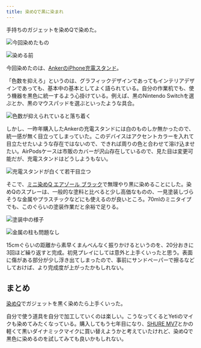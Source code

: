 ```yaml
---
title: 染めQで黒に染まれ
---
```

手持ちのガジェットを染めQで染めた。

![](https://lh6.googleusercontent.com/Rx2lLwyhpyyrT7g5Yn1qE-sxvfuvdCUtdKW_sgdFsjF773P2ghPZfDVg1hCpsFEuGUw9DW7Oa0koE7-jy_VrmZJF2df1b7360XjB8T7_89SjVhOeRL1WBLEIBrvM46-lGlTrXzQbyKSMtPPItcIVlQGx6wK-ZP5aWf1gfDw4_k3qPYrTAH9K0Z2lRDb7 "今回染めたもの")

![](https://lh6.googleusercontent.com/7_WuYs_cUuKFKgbvtSbRK9FNC8xwVqPMwIS7YzDJdOgi6ywU99HME5PKs8rZCH9IxveZhcPo-pxiBZFofh7rRkVgygvxcClC95TAKBv4cf1NGqHTj_oKLJ9CBiKjQuIbNF-dSEtaJ4YmeiDuAkm2qygAIZib7mXGgG0bCh7P-8RzM6Ur5G1Z5rh-Wox2 "染める前")

今回染めたのは、[AnkerのiPhone充電スタンド](https://r7kamura.com/articles/2021-09-06-anker-iphone-stand)。

「色数を抑えろ」というのは、グラフィックデザインであってもインテリアデザインであっても、基本中の基本としてよく語られている。自分の作業机でも、使う機器を黒色に統一するよう心掛けている。例えば、黒のNintendo Switchを選ぶとか、黒のマウスパッドを選ぶといったような具合。

![](https://lh4.googleusercontent.com/JM85MZaxCkZaC3aGKmajiaNhomlXEzw74XNo9UyxgITXPAQ0BCxGlUz5dIrPBJECWjnrut0qpJ5VzOF6tSgagMWa4qZM15a_EeNB_qtp3xeQRyajsoNeXbO3ofhweCBg4AEwRgsj4zeUHbnOwigPDprRu0TZzn1dL4CWTBpL_b6H--g52cbygTASpnUz "色数が抑えられていると落ち着く")

しかし、一昨年購入したAnkerの充電スタンドには白のものしか無かったので、統一感が無く目立ってしまっていた。このデバイスはアクセントカラーを入れて目立たせたいような存在ではないので、できれば周りの色と合わせて溶け込ませたい。AirPodsケースは市販のカバーが沢山存在しているので、見た目は変更可能だが、充電スタンドはどうしようもない。

![](https://lh4.googleusercontent.com/lZgbRWHtBHeuyADkKwbNL8g6Byb9m751FUg9ExT4WreInSoWoBaUwb3V_BHK_WjaZS7tM-R6oEdQsZrLf08-Up2ijW7rTjyY7E2zd0sGYvNQQiof65hC4N1x389c_haEk0DPib_1zcXxQ-Y3q_aBX9MdvTAY-c8BuswfJRLL5-JVrdTBHaHYj39T5SXr "充電スタンドが白くて若干目立つ")

そこで、[ミニ染めQ エアゾール ブラック](https://www.amazon.co.jp/dp/B003QMFUKO)で無理やり黒に染めることにした。染めQのスプレーは、一般的な塗料と比べると少し高価なものの、一見塗装しづらそうな金属やプラスチックなどにも使えるのが良いところ。70mlのミニタイプでも、このぐらいの塗装作業だと余裕で足りる。

![](https://lh3.googleusercontent.com/qSVClglT7TNmi15_xyJg4DVOZuGJi9uOZtQKwk_18b900TN-5eN2eovZqSNGV7lBmWHK-cidHQxNsUFcVHzDS-5QOatFOPYtMBlZWI4dkAEXkAkWUUgQMJWOsGFijYT684siDnSyO5D9VPSR1EZtSMQrSyK8_58NZbg-RuAWZrxeO75omxoaE8LdBhIv "塗装中の様子")

![](https://lh3.googleusercontent.com/xnuIVhlSXoDrMI1w_flvDeDeMDlbjNzG2LC8sxt17yVAlrW4shuEAtzNKY6J_ye4sg5JGPLAtT8WEYVd1zqyXGAu-7N3CtL5wZLoQGeGGm80lS73c1yjcIhA5_7RTY3EVTjQZGv_CqJGHaCDPuNtIu5F6jStoTDN4vZvdGoI3XUpgbs4rIaUDwsecMQB "金属の柱も問題なし")

15cmぐらいの距離から素早くまんべんなく振りかけるというのを、20分おきに3回ほど繰り返すと完成。初見プレイにしては意外と上手くいったと思う。表面に傷がある部分が少し浮き出てしまったので、事前にサンドペーパーで擦るなどしておけば、より完成度が上がったかもしれない。

まとめ
---

[染めQ](https://www.amazon.co.jp/dp/B003QMFUKO)でガジェットを黒く染めたら上手くいった。

自分で使う道具を自分で加工していくのは楽しい。こうなってくるとYetiのマイクも染めてみたくなっている。購入してもう七年目になり、[SHURE MV7](https://www.amazon.co.jp/dp/B08KY7G1GV)とかの軽くて黒いダイナミックマイクに買い替えようかと考えていたけれど、染めQで黒色に染めるのを試してみても良いかもしれない。
